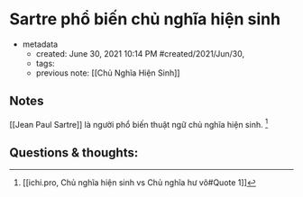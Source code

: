 ---
---

# Sartre phổ biến chủ nghĩa hiện sinh

- metadata
	- created: June 30, 2021 10:14 PM #created/2021/Jun/30,
	- tags:
	- previous note: [[Chủ Nghĩa Hiện Sinh]]

## Notes
[[Jean Paul Sartre]] là người phổ biến thuật ngữ chủ nghĩa hiện sinh. [^1]

## Questions & thoughts:
[^1]:[[ichi.pro, Chủ nghĩa hiện sinh vs Chủ nghĩa hư vô#Quote 1]]